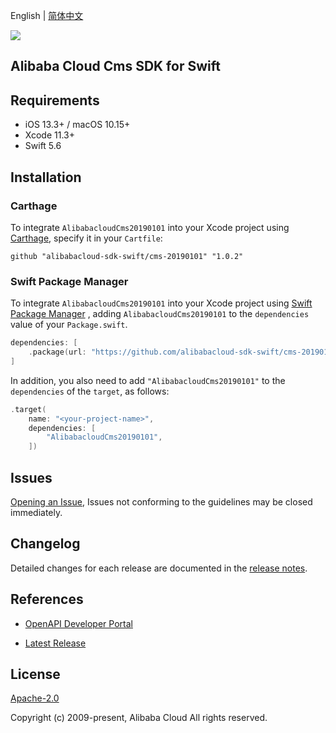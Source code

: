 English | [简体中文](README-CN.md)

![](https://aliyunsdk-pages.alicdn.com/icons/AlibabaCloud.svg)

## Alibaba Cloud Cms SDK for Swift

## Requirements

- iOS 13.3+ / macOS 10.15+
- Xcode 11.3+
- Swift 5.6

## Installation

### Carthage

To integrate `AlibabacloudCms20190101` into your Xcode project using [Carthage](https://github.com/Carthage/Carthage), specify it in your `Cartfile`:

```ogdl
github "alibabacloud-sdk-swift/cms-20190101" "1.0.2"
```

### Swift Package Manager

To integrate `AlibabacloudCms20190101` into your Xcode project using [Swift Package Manager](https://swift.org/package-manager/) , adding `AlibabacloudCms20190101` to the `dependencies` value of your `Package.swift`.

```swift
dependencies: [
    .package(url: "https://github.com/alibabacloud-sdk-swift/cms-20190101.git", from: "1.0.2")
]
```

In addition, you also need to add `"AlibabacloudCms20190101"` to the `dependencies` of the `target`, as follows:

```swift
.target(
    name: "<your-project-name>",
    dependencies: [
        "AlibabacloudCms20190101",
    ])
```

## Issues

[Opening an Issue](https://github.com/alibabacloud-sdk-swift/cms-20190101/issues/new), Issues not conforming to the guidelines may be closed immediately.

## Changelog

Detailed changes for each release are documented in the [release notes](./ChangeLog.txt).

## References

* [OpenAPI Developer Portal](https://next.api.alibabacloud.com/home)
- [Latest Release](https://github.com/alibabacloud-sdk-swift/cms-20190101)

## License

[Apache-2.0](http://www.apache.org/licenses/LICENSE-2.0)

Copyright (c) 2009-present, Alibaba Cloud All rights reserved.
